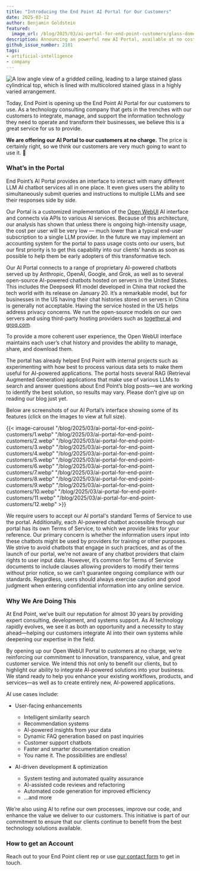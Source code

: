 ```yaml
---
title: "Introducing the End Point AI Portal for Our Customers"
date: 2025-03-12
author: Benjamin Goldstein
featured:
  image_url: /blog/2025/03/ai-portal-for-end-point-customers/glass-dome-top.webp
description: Announcing an powerful new AI Portal, available at no cost to End Point's clients today.
github_issue_number: 2101
tags:
- artificial-intelligence
- company
---
```


![A low angle view of a gridded ceiling, leading to a large stained glass cylindrical top, which is lined with multicolored stained glass in a highly varied arrangement.](/blog/2025/03/ai-portal-for-end-point-customers/glass-dome-top.webp)

<!-- Photo by Seth Jensen, 2025. -->

Today, End Point is opening up the End Point AI Portal for our customers to use. As a technology consulting company that gets in the trenches with our customers to integrate, manage, and support the information technology they need to operate and transform their businesses, we believe this is a great service for us to provide.

**We are offering our AI Portal to our customers at no charge.** The price is certainly right, so we think our customers are very much going to want to use it. 🙂

### What’s in the Portal

End Point’s AI Portal provides an interface to interact with many different LLM AI chatbot services all in one place. It even gives users the ability to simultaneously submit queries and instructions to multiple LLMs and see their responses side by side.

Our Portal is a customized implementation of the [Open WebUI](https://openwebui.com/) AI interface and connects via APIs to various AI services. Because of this architecture, our analysis has shown that unless there is ongoing high-intensity usage, the cost per user will be very low — much lower than a typical end-user subscription to a single LLM provider. In the future we may implement an accounting system for the portal to pass usage costs onto our users, but our first priority is to get this capability into our clients’ hands as soon as possible to help them be early adopters of this transformative tech.

Our AI Portal connects to a range of proprietary AI-powered chatbots served up by Anthropic, OpenAI, Google, and Grok, as well as to several open-source AI-powered chatbots hosted on servers in the United States. This includes the Deepseek R1 model developed in China that rocked the tech world with its release on January 20. It’s a remarkable model, but for businesses in the US having their chat histories stored on servers in China is generally not acceptable. Having the service hosted in the US helps address privacy concerns. We run the open-source models on our own servers and using third-party hosting providers such as [together.ai](https://www.together.ai) and [groq.com](https://groq.com).

To provide a more coherent user experience, the Open WebUI interface maintains each user’s chat history and provides the ability to manage, share, and download them.

The portal has already helped End Point with internal projects such as experimenting with how best to process various data sets to make them useful for AI-powered applications. The portal hosts several RAG (Retrieval Augmented Generation) applications that make use of various LLMs to search and answer questions about End Point’s blog posts—we are working to identify the best solution, so results may vary. Please don’t give up on reading our blog just yet.

Below are screenshots of our AI Portal’s interface showing some of its features (click on the images to view at full size).

{{< image-carousel "/blog/2025/03/ai-portal-for-end-point-customers/1.webp" "/blog/2025/03/ai-portal-for-end-point-customers/2.webp" "/blog/2025/03/ai-portal-for-end-point-customers/3.webp" "/blog/2025/03/ai-portal-for-end-point-customers/4.webp" "/blog/2025/03/ai-portal-for-end-point-customers/5.webp" "/blog/2025/03/ai-portal-for-end-point-customers/6.webp" "/blog/2025/03/ai-portal-for-end-point-customers/7.webp" "/blog/2025/03/ai-portal-for-end-point-customers/8.webp" "/blog/2025/03/ai-portal-for-end-point-customers/9.webp" "/blog/2025/03/ai-portal-for-end-point-customers/10.webp" "/blog/2025/03/ai-portal-for-end-point-customers/11.webp" "/blog/2025/03/ai-portal-for-end-point-customers/12.webp" >}}

We require users to accept our AI portal's standard Terms of Service to use the portal. Additionally, each AI-powered chatbot accessible through our portal has its own Terms of Service, to which we provide links for your reference. Our primary concern is whether the information users input into these chatbots might be used by providers for training or other purposes. We strive to avoid chatbots that engage in such practices, and as of the launch of our portal, we're not aware of any chatbot providers that claim rights to user input data. However, it’s common for Terms of Service documents to include clauses allowing providers to modify their terms without prior notice, so we can’t guarantee ongoing compliance with our standards. Regardless, users should always exercise caution and good judgment when entering confidential information into any online service.

### Why We Are Doing This

At End Point, we’ve built our reputation for almost 30 years by providing expert consulting, development, and systems support. As AI technology rapidly evolves, we see it as both an opportunity and a necessity to stay ahead—helping our customers integrate AI into their own systems while deepening our expertise in the field.

By opening up our Open WebUI Portal to customers at no charge, we’re reinforcing our commitment to innovation, transparency, value, and great customer service. We intend this not only to benefit our clients, but to highlight our ability to integrate AI-powered solutions into your business. We stand ready to help you enhance your existing workflows, products, and services—as well as to create entirely new, AI-powered applications.

AI use cases include:

* User-facing enhancements

    * Intelligent similarity search
    * Recommendation systems
    * AI-powered insights from your data
    * Dynamic FAQ generation based on past inquiries
    * Customer support chatbots
    * Faster and smarter documentation creation
    * You name it. The possibilities are endless!

* AI-driven development & optimization

    * System testing and automated quality assurance
    * AI-assisted code reviews and refactoring
    * Automated code generation for improved efficiency
    * …and more

We’re also using AI to refine our own processes, improve our code, and enhance the value we deliver to our customers. This initiative is part of our commitment to ensure that our clients continue to benefit from the best technology solutions available.

### How to get an Account

Reach out to your End Point client rep or use [our contact form](/contact/) to get in touch.

